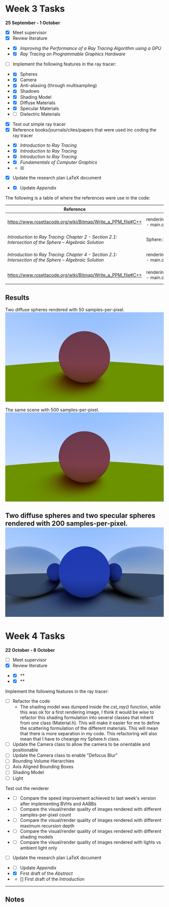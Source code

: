 # Week 3 Tasks

**25 September - 1 October**

- [x] Meet supervisor
- [x] Review literature
- - [x] *Improving the Performance of a Ray Tracing Algorithm using a GPU*
- - [x] *Ray Tracing on Programmable Graphics Hardware*
- [ ] Implement the following features in the ray tracer:
- - [x] Spheres 
- - [x] Camera
- - [x] Anti-aliasing (through multisampling)
- - [x] Shadows
- - [x] Shading Model
- - [x] Diffuse Materials
- - [x] Specular Materials
- - [ ] Dielectric Materials
- [x] Test out simple ray tracer
- [x] Reference books/journals/cites/papers that were used inc coding the ray tracer
- - [x] *Introduction to Ray Tracing*
- - [x] *Introduction to Ray Tracing*
- - [x] *Introduction to Ray Tracing*
- - [x] *Fundamentals of Computer Graphics*
- - [x] 
- [x] Update the research plan LaTeX document
- - [x] Update *Appendix*

The following is a table of where the references were use in the code:

| Reference                                                                                               | Function/Class                                 | Purpose |
|---------------------------------------------------------------------------------------------------------|------------------------------------------------|--------|
| https://www.rosettacode.org/wiki/Bitmap/Write_a_PPM_file#C++                                            | rendering_loop_with_multisampling() - main.cpp | Writing to a PPM file |
| *Introduction to Ray Tracing: Chapter 2 - Section 2.1: Intersection of the Sphere – Algebraic Solution* | Sphere::intersection() - sphere.cpp            | Writing to a PPM file |
| *Introduction to Ray Tracing: Chapter 4 - Section 2.1: Intersection of the Sphere – Algebraic Solution* | rendering_loop_with_multisampling() - main.cpp | Writing to a PPM file |
| https://www.rosettacode.org/wiki/Bitmap/Write_a_PPM_file#C++                                            | rendering_loop_with_multisampling() - main.cpp | Writing to a PPM file |

## Results

Two diffuse spheres rendered with 50 samples-per-pixel.
![Test-Diffuse-50-Samples-per-Pixel.png](..%2FImages%2FTest-Diffuse-50-Samples-per-Pixel.png)

The same scene with 500 samples-per-pixel.
![Test-Diffuse-500-Samples-per-Pixel.png](..%2FImages%2FTest-Diffuse-500-Samples-per-Pixel.png)

Two diffuse spheres and two specular spheres rendered with 200 samples-per-pixel.
![Test-Specular-200-Samples-per-Pixel.png](..%2FImages%2FTest-Specular-200-Samples-per-Pixel.png)
---



# Week 4 Tasks

**22 October - 8 October**
- [ ] Meet supervisor
- [x] Review literature
- - [x] **
- - [x] **

Implement the following features in the ray tracer:
- [ ] Refactor the code
    - The shading model was dumped inside the *cst_ray()* function, while this was ok for a
  first rendering image, I think it would be wise to refactor this shading formulation into
  several classes that inherit from one class (Material.h). This will make it easier for me to define 
  the scattering formulation of the different materials. This will mean that there is more separation 
  in my code.
  This refactoring will also mean that I have to cheange my Sphere.h class.
- [ ] Update the Camera class to allow the camera to be orientable and positionable
- [ ] Update the Camera class to enable "Defocus Blur" 
- [ ] Bounding Volume Hierarchies
- [ ] Axis Aligned Bounding Boxes
- [ ] Shading Model
- [ ] Light

Test out the renderer
- - [ ] Compare the speed improvement achieved to last week's version after implementing BVHs and AABBs
- - [ ] Compare the visual/render quality of images rendered with different samples-per-pixel count
- - [ ] Compare the visual/render quality of images rendered with different maximum recursion depth
- - [ ] Compare the visual/render quality of images rendered with different shading models
- - [ ] Compare the visual/render quality of images rendered with lights vs ambient light only
- [ ] Update the research plan LaTeX document
- - [ ] Update *Appendix*
- - [x] First draft of the *Abstract* 
- - [] First draft of the *Introduction*

---

## Notes
